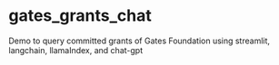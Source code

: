 # gates_grants_chat
Demo to query committed grants of Gates Foundation using streamlit, langchain, llamaIndex, and chat-gpt
